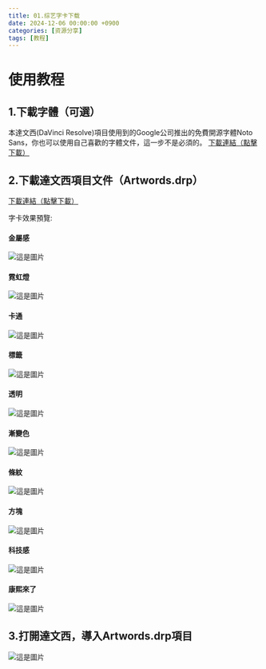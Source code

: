 ```yaml
---
title: 01.综艺字卡下载
date: 2024-12-06 00:00:00 +0900
categories: [资源分享]
tags: [教程]
---
```

# 使用教程

## 1.下載字體（可選）
本達文西(DaVinci Resolve)項目使用到的Google公司推出的免費開源字體Noto Sans，你也可以使用自己喜歡的字體文件，這一步不是必須的。
[下載連結（點擊下載）](/assets/file/post01/NotoSansCJKtc-VF.otf)


## 2.下載達文西項目文件（Artwords.drp）
[下載連結（點擊下載）](/assets/file/post01/Artwords.drp)

字卡效果預覽:

#### 金屬感
![這是圖片](assets/img/post01/1.png "圖片1")

#### 霓虹燈
![這是圖片](assets/img/post01/2.png "圖片2")

#### 卡通
![這是圖片](assets/img/post01/3.png "圖片3")

#### 標籤
![這是圖片](assets/img/post01/4.png "圖片4")

#### 透明
![這是圖片](assets/img/post01/5.png "圖片5")

#### 漸變色
![這是圖片](assets/img/post01/6.png "圖片6")

#### 條紋
![這是圖片](assets/img/post01/7.png "圖片7")

#### 方塊
![這是圖片](assets/img/post01/8.png "圖片8")

#### 科技感
![這是圖片](assets/img/post01/9.png "圖片9")

#### 康熙來了
![這是圖片](assets/img/post01/10.png "圖片10")

## 3.打開達文西，導入Artwords.drp項目
![這是圖片](assets/img/post01/11.png "圖片11")